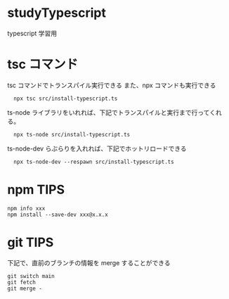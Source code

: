 # studyTypescript

typescript 学習用

# tsc コマンド

tsc コマンドでトランスパイル実行できる
また、npx コマンドも実行できる

```
  npx tsc src/install-typescript.ts
```

ts-node ライブラリをいれれば、下記でトランスパイルと実行まで行ってくれる。

```
  npx ts-node src/install-typescript.ts
```

ts-node-dev らぶらりを入れれば、下記でホットリロードできる

```
  npx ts-node-dev --respawn src/install-typescript.ts
```

# npm TIPS

```
npm info xxx
npm install --save-dev xxx@x.x.x
```

# git TIPS

下記で、直前のブランチの情報を merge することができる

```
git switch main
git fetch
git merge -
```
